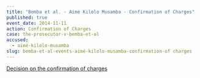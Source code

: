 ```yaml
---
title: "Bemba et al. - Aimé Kilolo Musamba - Confirmation of Charges"
published: true
event_date: 2014-11-11
action: Confirmation of Charges
case: the-prosecutor-v-bemba-et-al
accused:
  - aimé-kilolo-musamba
slug: bemba-et-al-events-aimé-kilolo-musamba-confirmation-of charges
---
```


[Decision on the confirmation of charges](http://www.icc-cpi.int/iccdocs/doc/doc1857534.pdf)[](http://www.icc-cpi.int/en_menus/icc/situations%20and%20cases/situations/situation%20icc%200105/related%20cases/ICC-0105-0113/court-records/chambers/ptcII/Pages/749.aspx)

